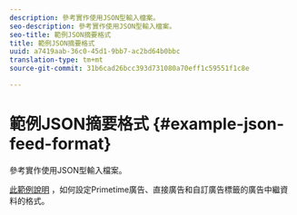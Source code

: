 ```yaml
---
description: 參考實作使用JSON型輸入檔案。
seo-description: 參考實作使用JSON型輸入檔案。
seo-title: 範例JSON摘要格式
title: 範例JSON摘要格式
uuid: a7419aab-36c0-45d1-9bb7-ac2bd64b0bbc
translation-type: tm+mt
source-git-commit: 31b6cad26bcc393d731080a70eff1c59551f1c8e

---
```



# 範例JSON摘要格式 {#example-json-feed-format}

參考實作使用JSON型輸入檔案。

[此範例說明](https://help.adobe.com/en_US/primetime/api/reference_implementation/json-example.json) ，如何設定Primetime廣告、直接廣告和自訂廣告標籤的廣告中繼資料的格式。